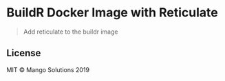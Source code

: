 # BuildR Docker Image with Reticulate
>Add reticulate to the buildr image


## License

MIT © Mango Solutions 2019
